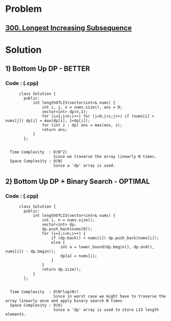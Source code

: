 # Problem

## [300. Longest Increasing Subsequence](https://leetcode.com/problems/longest-increasing-subsequence/)


# Solution 

## 1) Bottom Up DP - BETTER

      
      
      
   ### Code : (.cpp)
    
          class Solution {
            public:
                int lengthOfLIS(vector<int>& nums) {
                    int i, j, n = nums.size(), ans = 0;
                    vector<int> dp(n,1);
                    for (i=1;i<n;i++) for (j=0;j<i;j++) if (nums[i] > nums[j]) dp[i] = max(dp[i], 1+dp[j]);
                    for (int z : dp) ans = max(ans, z);
                    return ans;
                }
            };
 
 
      Time Complexity  : O(N^2) 
                         Since we traverse the array linearly N times.
      Space Complexity : O(N)
                         Since a 'dp' array is used.



## 2) Bottom Up DP + Binary Search - OPTIMAL

      
      
      
   ### Code : (.cpp)
    
          class Solution {
            public:
                int lengthOfLIS(vector<int>& nums) {
                    int i, n = nums.size();
                    vector<int> dp;
                    dp.push_back(nums[0]);
                    for (i=1;i<n;i++) {
                        if (dp.back() < nums[i]) dp.push_back(nums[i]);
                        else {
                            int a = lower_bound(dp.begin(), dp.end(), nums[i]) - dp.begin();
                            dp[a] = nums[i];
                        }
                    }
                    return dp.size();
                }
            };

 
      Time Complexity  : O(N*log(N)) 
                         Since in worst case we might have to traverse the array linearly once and apply binary search N times
      Space Complexity : O(K)
                         Since a 'dp' array is used to store LIS length elements.
